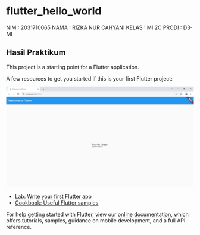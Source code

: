 # flutter_hello_world

NIM   : 2031710065
NAMA  : RIZKA NUR CAHYANI
KELAS : MI 2C
PRODI : D3-MI

## Hasil Praktikum

This project is a starting point for a Flutter application.

A few resources to get you started if this is your first Flutter project:

![Screenshoot Hasil Run](gambar.jpg)

- [Lab: Write your first Flutter app](https://flutter.dev/docs/get-started/codelab)
- [Cookbook: Useful Flutter samples](https://flutter.dev/docs/cookbook)

For help getting started with Flutter, view our
[online documentation](https://flutter.dev/docs), which offers tutorials,
samples, guidance on mobile development, and a full API reference.
